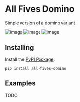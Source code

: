 All Fives Domino
================

Simple version of a domino variant

![image](https://img.shields.io/pypi/v/jhdata?style=flat-square)
![image](https://img.shields.io/static/v1?label=pytest&message=14+tests&color=success&style=flat-square)
![image](https://img.shields.io/static/v1?label=coverage&message=64%25&color=yellow&style=flat-square)

## Installing

Install the [PyPI Package](https://pypi.org/project/all-fives-domino/):

    pip install all-fives-domino

## Examples

TODO
